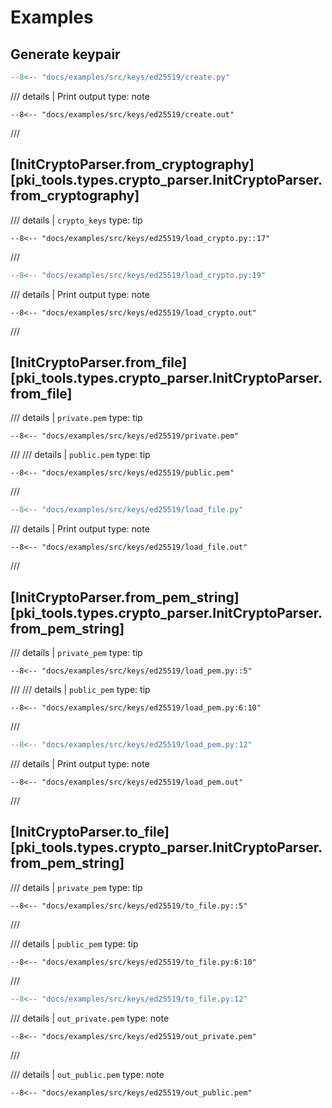 # Examples

## Generate keypair

```python
--8<-- "docs/examples/src/keys/ed25519/create.py"
```

/// details | Print output
    type: note
``` 
--8<-- "docs/examples/src/keys/ed25519/create.out"
```
///

## [InitCryptoParser.from_cryptography][pki_tools.types.crypto_parser.InitCryptoParser.from_cryptography]

/// details | `crypto_keys`
    type: tip
```
--8<-- "docs/examples/src/keys/ed25519/load_crypto.py::17"
```
///

```python
--8<-- "docs/examples/src/keys/ed25519/load_crypto.py:19"
```

/// details | Print output
    type: note
``` 
--8<-- "docs/examples/src/keys/ed25519/load_crypto.out"
```
///

## [InitCryptoParser.from_file][pki_tools.types.crypto_parser.InitCryptoParser.from_file]

/// details | `private.pem`
    type: tip
```
--8<-- "docs/examples/src/keys/ed25519/private.pem"
```
///
/// details | `public.pem`
    type: tip
```
--8<-- "docs/examples/src/keys/ed25519/public.pem"
```
///

```python
--8<-- "docs/examples/src/keys/ed25519/load_file.py"
```

/// details | Print output
    type: note
``` 
--8<-- "docs/examples/src/keys/ed25519/load_file.out"
```
///

## [InitCryptoParser.from_pem_string][pki_tools.types.crypto_parser.InitCryptoParser.from_pem_string]

/// details | `private_pem`
    type: tip
```
--8<-- "docs/examples/src/keys/ed25519/load_pem.py::5"
```
///
/// details | `public_pem`
    type: tip
```
--8<-- "docs/examples/src/keys/ed25519/load_pem.py:6:10"
```
///

```python
--8<-- "docs/examples/src/keys/ed25519/load_pem.py:12"
```

/// details | Print output
    type: note
``` 
--8<-- "docs/examples/src/keys/ed25519/load_pem.out"
```
///

## [InitCryptoParser.to_file][pki_tools.types.crypto_parser.InitCryptoParser.from_pem_string]

/// details | `private_pem`
    type: tip
```
--8<-- "docs/examples/src/keys/ed25519/to_file.py::5"
```
///

/// details | `public_pem`
    type: tip
```
--8<-- "docs/examples/src/keys/ed25519/to_file.py:6:10"
```
///

```python
--8<-- "docs/examples/src/keys/ed25519/to_file.py:12"
```

/// details | `out_private.pem`
    type: note
``` 
--8<-- "docs/examples/src/keys/ed25519/out_private.pem"
```
///

/// details | `out_public.pem`
    type: note
``` 
--8<-- "docs/examples/src/keys/ed25519/out_public.pem"
```